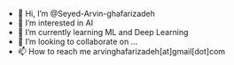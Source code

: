 - 👋 Hi, I’m @Seyed-Arvin-ghafarizadeh
- 👀 I’m interested in AI
- 🌱 I’m currently learning ML and Deep Learning
- 💞️ I’m looking to collaborate on ...
- 📫 How to reach me arvinghafarizadeh[at]gmail[dot]com

<!---
Seyed-Arvin-ghafarizadeh/Seyed-Arvin-ghafarizadeh is a ✨ special ✨ repository because its `README.md` (this file) appears on your GitHub profile.
You can click the Preview link to take a look at your changes.
--->
